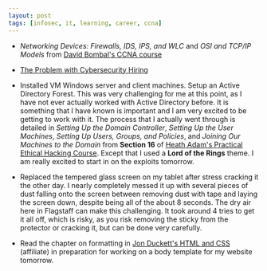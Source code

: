 ```yaml
---
layout: post
tags: [infosec, it, learning, career, ccna]
---
```


- *Networking Devices: Firewalls, IDS, IPS, and WLC* and *OSI and TCP/IP
  Models* from [David Bombal's CCNA
course](https://www.udemy.com/course/complete-networking-fundamentals-course-ccna-start/)

- [The Problem with Cybersecurity
  Hiring](https://danielmiessler.com/blog/the-problem-with-cybersecurity-hiring/)

- Installed VM Windows server and client machines. Setup an Active
  Directory Forest. This was very challenging for me at this point, as
I have not ever actually worked with Active Directory before. It is
something that I have known is important and I am very excited to be
getting to work with it. The process that I actually went through is
detailed in *Setting Up the Domain Controller*, *Setting Up the User
Machines*, *Setting Up Users, Groups, and Policies*, and *Joining Our
Machines to the Domain* from **Section 16** of [Heath Adam's Practical Ethical Hacking
Course](https://www.udemy.com/course/practical-ethical-hacking/learn/lecture/17151532#content).
Except that I used a **Lord of the Rings** theme. I am really excited to
start in on the exploits tomorrow.

- Replaced the tempered glass screen on my tablet after stress cracking
  it the other day. I nearly completely messed it up with several pieces
of dust falling onto the screen between removing dust with tape and laying
the screen down, despite being all of the about 8 seconds. The dry air
here in Flagstaff can make this challenging. It took around 4 tries to get
it all off, which is risky, as you risk removing the sticky from the
protector or cracking it, but can be done very carefully.

- Read the chapter on formatting in [Jon Duckett's HTML and
  CSS](https://amzn.to/3c6KP2C) (affiliate) in preparation for working on
a body template for my website tomorrow.
